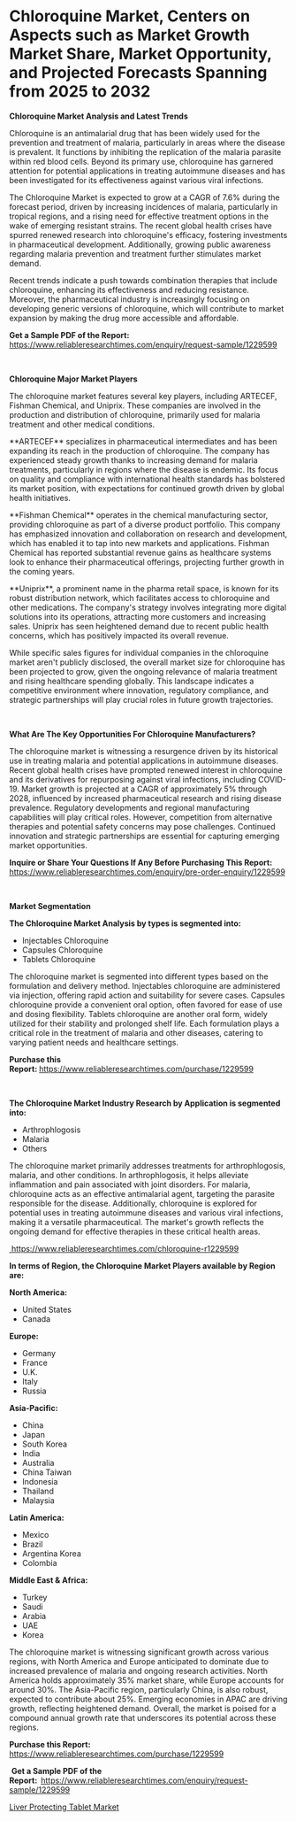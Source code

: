 <p><h1>Chloroquine Market, Centers on Aspects such as Market Growth Market Share, Market Opportunity, and Projected Forecasts Spanning from 2025 to 2032</h1></p><p><strong>Chloroquine Market Analysis and Latest Trends</strong></p>
<p><p>Chloroquine is an antimalarial drug that has been widely used for the prevention and treatment of malaria, particularly in areas where the disease is prevalent. It functions by inhibiting the replication of the malaria parasite within red blood cells. Beyond its primary use, chloroquine has garnered attention for potential applications in treating autoimmune diseases and has been investigated for its effectiveness against various viral infections.</p><p>The Chloroquine Market is expected to grow at a CAGR of 7.6% during the forecast period, driven by increasing incidences of malaria, particularly in tropical regions, and a rising need for effective treatment options in the wake of emerging resistant strains. The recent global health crises have spurred renewed research into chloroquine's efficacy, fostering investments in pharmaceutical development. Additionally, growing public awareness regarding malaria prevention and treatment further stimulates market demand. </p><p>Recent trends indicate a push towards combination therapies that include chloroquine, enhancing its effectiveness and reducing resistance. Moreover, the pharmaceutical industry is increasingly focusing on developing generic versions of chloroquine, which will contribute to market expansion by making the drug more accessible and affordable.</p></p>
<p><strong>Get a Sample PDF of the Report:&nbsp;</strong> <a href="https://www.reliableresearchtimes.com/enquiry/request-sample/1229599?utm_campaign=3190&utm_medium=2&utm_source=Github&utm_content=ia&utm_term=08032025&utm_id=chloroquine">https://www.reliableresearchtimes.com/enquiry/request-sample/1229599</a></p>
<p>&nbsp;</p>
<p><strong>Chloroquine Major Market Players</strong></p>
<p><p>The chloroquine market features several key players, including ARTECEF, Fishman Chemical, and Uniprix. These companies are involved in the production and distribution of chloroquine, primarily used for malaria treatment and other medical conditions.</p><p>**ARTECEF** specializes in pharmaceutical intermediates and has been expanding its reach in the production of chloroquine. The company has experienced steady growth thanks to increasing demand for malaria treatments, particularly in regions where the disease is endemic. Its focus on quality and compliance with international health standards has bolstered its market position, with expectations for continued growth driven by global health initiatives.</p><p>**Fishman Chemical** operates in the chemical manufacturing sector, providing chloroquine as part of a diverse product portfolio. This company has emphasized innovation and collaboration on research and development, which has enabled it to tap into new markets and applications. Fishman Chemical has reported substantial revenue gains as healthcare systems look to enhance their pharmaceutical offerings, projecting further growth in the coming years.</p><p>**Uniprix**, a prominent name in the pharma retail space, is known for its robust distribution network, which facilitates access to chloroquine and other medications. The company's strategy involves integrating more digital solutions into its operations, attracting more customers and increasing sales. Uniprix has seen heightened demand due to recent public health concerns, which has positively impacted its overall revenue. </p><p>While specific sales figures for individual companies in the chloroquine market aren't publicly disclosed, the overall market size for chloroquine has been projected to grow, given the ongoing relevance of malaria treatment and rising healthcare spending globally. This landscape indicates a competitive environment where innovation, regulatory compliance, and strategic partnerships will play crucial roles in future growth trajectories.</p></p>
<p>&nbsp;</p>
<p><strong>What Are The Key Opportunities For Chloroquine Manufacturers?</strong></p>
<p><p>The chloroquine market is witnessing a resurgence driven by its historical use in treating malaria and potential applications in autoimmune diseases. Recent global health crises have prompted renewed interest in chloroquine and its derivatives for repurposing against viral infections, including COVID-19. Market growth is projected at a CAGR of approximately 5% through 2028, influenced by increased pharmaceutical research and rising disease prevalence. Regulatory developments and regional manufacturing capabilities will play critical roles. However, competition from alternative therapies and potential safety concerns may pose challenges. Continued innovation and strategic partnerships are essential for capturing emerging market opportunities.</p></p>
<p><strong>Inquire or Share Your Questions If Any Before Purchasing This Report:</strong> <a href="https://www.reliableresearchtimes.com/enquiry/pre-order-enquiry/1229599?utm_campaign=3190&utm_medium=2&utm_source=Github&utm_content=ia&utm_term=08032025&utm_id=chloroquine">https://www.reliableresearchtimes.com/enquiry/pre-order-enquiry/1229599</a></p>
<p>&nbsp;</p>
<p><strong>Market Segmentation</strong></p>
<p><strong>The Chloroquine Market Analysis by types is segmented into:</strong></p>
<p><ul><li>Injectables Chloroquine</li><li>Capsules Chloroquine</li><li>Tablets Chloroquine</li></ul></p>
<p><p>The chloroquine market is segmented into different types based on the formulation and delivery method. Injectables chloroquine are administered via injection, offering rapid action and suitability for severe cases. Capsules chloroquine provide a convenient oral option, often favored for ease of use and dosing flexibility. Tablets chloroquine are another oral form, widely utilized for their stability and prolonged shelf life. Each formulation plays a critical role in the treatment of malaria and other diseases, catering to varying patient needs and healthcare settings.</p></p>
<p><strong>Purchase this Report:&nbsp;</strong><a href="https://www.reliableresearchtimes.com/purchase/1229599?utm_campaign=3190&utm_medium=2&utm_source=Github&utm_content=ia&utm_term=08032025&utm_id=chloroquine">https://www.reliableresearchtimes.com/purchase/1229599</a></p>
<p>&nbsp;</p>
<p><strong>The Chloroquine Market Industry Research by Application is segmented into:</strong></p>
<p><ul><li>Arthrophlogosis</li><li>Malaria</li><li>Others</li></ul></p>
<p><p>The chloroquine market primarily addresses treatments for arthrophlogosis, malaria, and other conditions. In arthrophlogosis, it helps alleviate inflammation and pain associated with joint disorders. For malaria, chloroquine acts as an effective antimalarial agent, targeting the parasite responsible for the disease. Additionally, chloroquine is explored for potential uses in treating autoimmune diseases and various viral infections, making it a versatile pharmaceutical. The market's growth reflects the ongoing demand for effective therapies in these critical health areas.</p></p>
<p><a href="https://www.reliableresearchtimes.com/chloroquine-r1229599?utm_campaign=3190&utm_medium=2&utm_source=Github&utm_content=ia&utm_term=08032025&utm_id=chloroquine">&nbsp;https://www.reliableresearchtimes.com/chloroquine-r1229599</a></p>
<p><strong>In terms of Region, the Chloroquine Market Players available by Region are:</strong></p>
<p>
    <p> <strong> North America: </strong>
        <ul>
            <li>United States</li>
            <li>Canada</li>
        </ul>
        </p> 
    <p> <strong> Europe: </strong>
        <ul>
            <li>Germany</li>
            <li>France</li>
            <li>U.K.</li>
            <li>Italy</li>
            <li>Russia</li>
        </ul>
        </p> 
    <p> <strong> Asia-Pacific: </strong>
        <ul>
            <li>China</li>
            <li>Japan</li>
            <li>South Korea</li>
            <li>India</li>
            <li>Australia</li>
            <li>China Taiwan</li>
            <li>Indonesia</li>
            <li>Thailand</li>
            <li>Malaysia</li>
        </ul>
        </p> 
    <p> <strong> Latin America: </strong>
        <ul>
            <li>Mexico</li>
            <li>Brazil</li>
            <li>Argentina Korea</li>
            <li>Colombia</li>
        </ul>
        </p> 
    <p> <strong> Middle East & Africa: </strong>
        <ul>
            <li>Turkey</li>
            <li>Saudi</li>
            <li>Arabia</li>
            <li>UAE</li>
            <li>Korea</li>
        </ul>
    </p>
    </p>
<p><p>The chloroquine market is witnessing significant growth across various regions, with North America and Europe anticipated to dominate due to increased prevalence of malaria and ongoing research activities. North America holds approximately 35% market share, while Europe accounts for around 30%. The Asia-Pacific region, particularly China, is also robust, expected to contribute about 25%. Emerging economies in APAC are driving growth, reflecting heightened demand. Overall, the market is poised for a compound annual growth rate that underscores its potential across these regions.</p></p>
<p><strong>Purchase this Report: </strong><a href="https://www.reliableresearchtimes.com/purchase/1229599?utm_campaign=3190&utm_medium=2&utm_source=Github&utm_content=ia&utm_term=08032025&utm_id=chloroquine">https://www.reliableresearchtimes.com/purchase/1229599</a></p>
<p>&nbsp;<strong>Get a Sample PDF of the Report:&nbsp;&nbsp;</strong><a href="https://www.reliableresearchtimes.com/enquiry/request-sample/1229599?utm_campaign=3190&utm_medium=2&utm_source=Github&utm_content=ia&utm_term=08032025&utm_id=chloroquine">https://www.reliableresearchtimes.com/enquiry/request-sample/1229599</a></p>
<p><strong></strong></p>
<p><p><a href="https://github.com/shewlisapsai/Market-Research-Report-List-1/blob/main/liver-protecting-tablet-market.md?utm_campaign=3190&utm_medium=2&utm_source=Github&utm_content=ia&utm_term=08032025&utm_id=chloroquine">Liver Protecting Tablet Market</a></p></p>